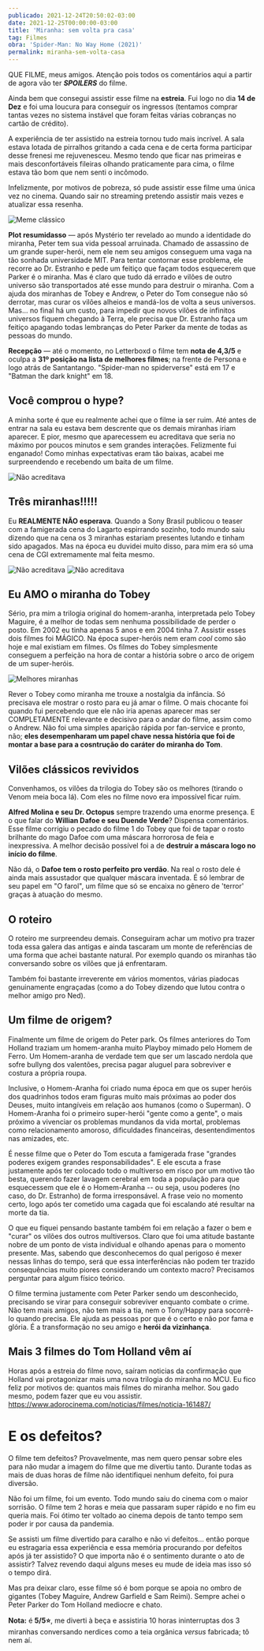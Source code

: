 ```yaml
---
publicado: 2021-12-24T20:50:02-03:00
date: 2021-12-25T00:00:00-03:00
title: 'Miranha: sem volta pra casa'
tag: Filmes
obra: 'Spider-Man: No Way Home (2021)'
permalink: miranha-sem-volta-casa
---
```


QUE FILME, meus amigos. Atenção pois todos os comentários aqui a partir de agora vão ter **_SPOILERS_** do filme.

Ainda bem que consegui assistir esse filme na **estreia**. Fui logo no dia **14 de Dez** e foi uma loucura para conseguir os ingressos (tentamos comprar tantas vezes no sistema instável que foram feitas várias cobranças no cartão de crédito).

A experiência de ter assistido na estreia tornou tudo mais incrível. A sala estava lotada de pirralhos gritando a cada cena e de certa forma participar desse frenesi me rejuvenesceu. Mesmo tendo que ficar nas primeiras e mais desconfortáveis fileiras olhando praticamente para cima, o filme estava tão bom que nem senti o incômodo.

Infelizmente, por motivos de pobreza, só pude assistir esse filme uma única vez no cinema. Quando sair no streaming pretendo assistir mais vezes e atualizar essa resenha.

![Meme clássico](/assets/filmes/homem-aranha/meme-dos-miranhas.webp)

**Plot resumidasso** — após Mystério ter revelado ao mundo a identidade do miranha, Peter tem sua vida pessoal arruinada. Chamado de assassino de um grande super-herói, nem ele nem seu amigos conseguem uma vaga na tão sonhada universidade MIT. Para tentar contornar esse problema, ele recorre ao Dr. Estranho e pede um feitiço que façam todos esquecerem que Parker é o miranha. Mas é claro que tudo dá errado e vilões de outro universo são transportados até esse mundo para destruir o miranha. Com a ajuda dos miranhas de Tobey e Andrew, o Peter do Tom consegue não só derrotar, mas curar os vilões alheios e mandá-los de volta a seus universos. Mas... no final há um custo, para impedir que novos vilões de infinitos universos fiquem chegando à Terra, ele precisa que Dr. Estranho faça um feitiço apagando todas lembranças do Peter Parker da mente de todas as pessoas do mundo.  

**Recepção** — até o momento, no Letterboxd o filme tem **nota de 4,3/5** e oculpa a **31º posição na lista de melhores filmes**; na frente de Persona e logo atrás de Santantango. "Spider-man no spiderverse" está em 17 e "Batman the dark knight" em 18.

## Você comprou o hype?

A minha sorte é que eu realmente achei que o filme ia ser ruim. Até antes de entrar na sala eu estava bem descrente que os demais miranhas iriam aparecer. E pior, mesmo que aparecessem eu acreditava que seria no máximo por poucos minutos e sem grandes interações. Felizmente fui enganado! Como minhas expectativas eram tão baixas, acabei me surpreendendo e recebendo um baita de um filme.

![Não acreditava](/assets/filmes/homem-aranha/lagarto-espirra.jpg)

## Três miranhas!!!!!

Eu **REALMENTE NÃO esperava**. Quando a Sony Brasil publicou o teaser com a famigerada cena do Lagarto espirrando sozinho, todo mundo saiu dizendo que na cena os 3 miranhas estariam presentes lutando e tinham sido apagados. Mas na época eu duvidei muito disso, para mim era só uma cena de CGI extremamente mal feita mesmo.

![Não acreditava](/assets/filmes/homem-aranha/tt-votacao2.jpg)
![Não acreditava](/assets/filmes/homem-aranha/tt-sem-volta.jpg)

## Eu AMO o miranha do Tobey

Sério, pra mim a trilogia original do homem-aranha, interpretada pelo Tobey Maguire, é a melhor de todas sem nenhuma possibilidade de perder o posto. Em 2002 eu tinha apenas 5 anos e em 2004 tinha 7. Assistir esses dois filmes foi MÁGICO. Na época super-heróis nem eram _cool_ como são hoje e mal existiam em filmes. Os filmes do Tobey simplesmente conseguem a perfeição na hora de contar a história sobre o arco de origem de um super-heróis.

![Melhores miranhas](/assets/filmes/homem-aranha/melhores-miranhas.jpg)

Rever o Tobey como miranha me trouxe a nostalgia da infância. Só precisava ele mostrar o rosto para eu já amar o filme. O mais chocante foi quando fui percebendo que ele não iria apenas aparecer mas ser COMPLETAMENTE relevante e decisivo para o andar do filme, assim como o Andrew. Não foi uma simples aparição rápida por fan-service e pronto, não; **eles desempenharam um papel chave nessa história que foi de montar a base para a cosntrução do caráter do miranha do Tom**.

## Vilões clássicos revividos

Convenhamos, os vilões da trilogia do Tobey são os melhores (tirando o Venom meia boca lá). Com eles no filme novo era impossível ficar ruim.

**Alfred Molina e seu Dr. Octopus** sempre trazendo uma enorme presença. E o que falar do **Willian Dafoe e seu Duende Verde**? Dispensa comentários. Esse filme corrigiu o pecado do filme 1 do Tobey que foi de tapar o rosto brilhante do mago Dafoe com uma máscara horrorosa de feia e inexpressiva. A melhor decisão possível foi a de **destruir a máscara logo no início do filme**.

Não dá, o **Dafoe tem o rosto perfeito pro verdão**. Na real o rosto dele é ainda mais assustador que qualquer máscara inventada. É só lembrar de seu papel em "O farol", um filme que só se encaixa no gênero de 'terror' graças à atuação do mesmo.

## O roteiro

O roteiro me surpreendeu demais. Conseguiram achar um motivo pra trazer toda essa galera das antigas e ainda tascaram um monte de referências de uma forma que achei bastante natural. Por exemplo quando os miranhas tão conversando sobre os vilões que já enfrentaram.

Também foi bastante irreverente em vários momentos, várias piadocas genuinamente engraçadas (como a do Tobey dizendo que lutou contra o melhor amigo pro Ned).

## Um filme de origem?

Finalmente um filme de origem do Peter park.  Os filmes anteriores do Tom Holland traziam um homem-aranha muito Playboy mimado pelo Homem de Ferro. Um Homem-aranha de verdade tem que ser um lascado nerdola que sofre bullyng dos valentões, precisa pagar aluguel para sobreviver e costura a própria roupa.

Inclusive, o Homem-Aranha foi criado numa época em que os super heróis dos quadrinhos todos eram figuras muito mais próximas ao poder dos Deuses, muito intangíveis em relação aos humanos (como o Superman). O Homem-Aranha foi o primeiro super-herói "gente como a gente",  o mais próximo a vivenciar os problemas mundanos da vida mortal,  problemas como relacionamento amoroso, dificuldades financeiras, desentendimentos nas amizades, etc.

É nesse filme que o Peter do Tom escuta a famigerada frase "grandes poderes exigem grandes responsabilidades". E ele escuta a frase justamente após ter colocado todo o multiverso em risco por um motivo tão besta, querendo fazer lavagem cerebral em toda a população para que esquecessem que ele é o Homem-Aranha -- ou seja, usou poderes (no caso, do Dr. Estranho) de forma irresponsável. A frase veio no momento certo, logo após ter cometido uma cagada que foi escalando até resultar na morte da tia.

O que eu fiquei pensando bastante também foi em relação a fazer o bem e "curar" os vilões dos outros multiversos. Claro que foi uma atitude bastante nobre de um ponto de vista individual e olhando apenas para o momento presente. Mas, sabendo que desconhecemos do qual perigoso é mexer nessas linhas do tempo, será que essa interferências não podem ter trazido consequências muito piores considerando um contexto macro? Precisamos perguntar para algum físico teórico.

O filme termina justamente com Peter Parker sendo um desconhecido, precisando se virar para conseguir sobreviver enquanto combate o crime. Não tem mais amigos, não tem mais a tia, nem o Tony/Happy para socorrê-lo quando precisa. Ele ajuda as pessoas por que é o certo e não por fama e glória. É a transformação no seu amigo e **herói da vizinhança**.

## Mais 3 filmes do Tom Holland vêm aí

Horas após a estreia do filme novo, saíram noticias da confirmação que Holland vai protagonizar mais uma nova trilogia do miranha no MCU. Eu fico feliz por motivos de: quantos mais filmes do miranha melhor. Sou gado mesmo, podem fazer que eu vou assistir. <https://www.adorocinema.com/noticias/filmes/noticia-161487/>

# E os defeitos?

O filme tem defeitos? Provavelmente, mas nem quero pensar sobre eles para não mudar a imagem do filme que me divertiu tanto. Durante todas as mais de duas horas de filme não identifiquei nenhum defeito, foi pura diversão.

Não foi um filme, foi um evento. Todo mundo saiu do cinema com o maior sorrisão. O filme tem 2 horas e meia que passaram super rápido e no fim eu queria mais. Foi ótimo ter voltado ao cinema depois de tanto tempo sem poder ir por causa da pandemia.

Se assisti um filme divertido para caralho e não vi defeitos... então porque eu estragaria essa experiência e essa memória procurando por defeitos após já ter assistido? O que importa não é o sentimento durante o ato de assistir? Talvez revendo daqui alguns meses eu mude de ideia mas isso só o tempo dirá.

Mas pra deixar claro, esse filme só é bom porque se apoia no ombro de gigantes (Tobey Maguire, Andrew Garfield e Sam Reimi). Sempre achei o Peter Parker do Tom Holland mediocre e chato.

**Nota:** é **5/5⭐**, me diverti à beça e assistiria 10 horas ininterruptas dos 3 miranhas conversando nerdices como a teia orgânica _versus_ fabricada; tô nem aí.
